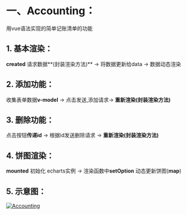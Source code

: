 # 一、Accounting：
用vue语法实现的简单记账清单的功能
## 1. 基本渲染：
**created** 请求数据**(封装渲染方法)** -> 将数据更新给data -> 数据动态渲染
## 2. 添加功能：
收集表单数据**v-model** -> 点击发送,添加请求-> **重新渲染(封装渲染方法)**
## 3. 删除功能：
点击按钮**传递id** -> 根据id发送删除请求 -> **重新渲染(封装渲染方法)**
## 4. 饼图渲染：
**mounted** 初始化 echarts实例 -> 渲染函数中**setOption** 动态更新饼图(**map**)
## 5. 示意图：
[![Accounting](https://img.17carat.cn/2024/04/github/Accounting.png "Accounting")](https://img.17carat.cn/2024/04/github/Accounting.png "Accounting")
